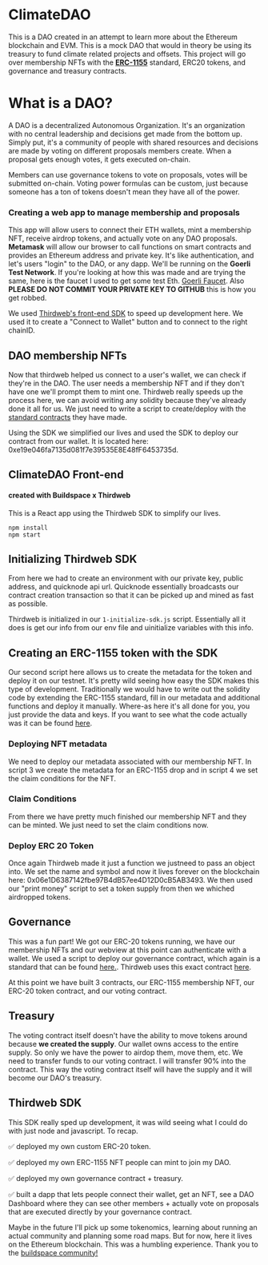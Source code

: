 # ClimateDAO
This is a DAO created in an attempt to learn more about the Ethereum blockchain and EVM. This is a mock DAO that would in theory be using its treasury to fund climate related projects and offsets. This project will go over membership NFTs with the <a href="https://ethereum.org/en/developers/docs/standards/tokens/erc-1155/"><b>ERC-1155</b></a> standard, ERC20 tokens, and governance and treasury contracts.

# What is a DAO?
A DAO is a decentralized Autonomous Organization. It's an organization with no central leadership and decisions get made from the bottom up. 
Simply put, it's a community of people with shared resources and decisions are made by voting on different proposals members create.
When a proposal gets enough votes, it gets executed on-chain.

Members can use governance tokens to vote on proposals, votes will be submitted on-chain. Voting power formulas can be custom, just because someone has a ton of tokens doesn't mean they have all of the power. 

### Creating a web app to manage membership and proposals
This app will allow users to connect their ETH wallets, mint a membership NFT, receive airdrop tokens, and actually vote on any DAO proposals.
<b>Metamask</b> will allow our browser to call functions on smart contracts and provides an Ethereum address and private key. It's like authentication, and let's
users "login" to the DAO, or any dapp. We'll be running on the <b>Goerli Test Network</b>. If you're looking at how this was made and are trying the same, here
is the faucet I used to get some test Eth. <a href="https://goerlifaucet.com/">Goerli Faucet</a>. Also <b>PLEASE DO NOT COMMIT YOUR PRIVATE KEY TO GITHUB</b> this is how you get robbed.

We used <a href="https://portal.thirdweb.com/sdk">Thirdweb's front-end SDK</a> to speed up development here. We used it to create a "Connect to Wallet" button and to connect to the right chainID.

## DAO membership NFTs
Now that thirdweb helped us connect to a user's wallet, we can check if they're in the DAO. The user needs a membership NFT and if they don't have one we'll 
prompt them to mint one. Thirdweb really speeds up the process here, we can avoid writing any solidity because they've already done it all for us.
We just need to write a script to create/deploy with the <a href="https://github.com/thirdweb-dev/contracts">standard contracts</a> they have made.

Using the SDK we simplified our lives and used the SDK to deploy our contract from our wallet. 
It is located here: 0xe19e046fa7135d081f7e39535E8E48fF6453735d.

## ClimateDAO Front-end 
#### created with Buildspace x Thirdweb
This is a React app using the Thirdweb SDK to simplify our lives.

```
npm install
npm start
```
## Initializing Thirdweb SDK
From here we had to create an environment with our private key, public address, and quicknode api url. 
Quicknode essentially broadcasts our contract creation transaction so that it can be picked up and mined as fast as possible.

Thirdweb is initialized in our ```1-initialize-sdk.js``` script. Essentially all it does is get our info from our env file and uinitialize 
variables with this info.

## Creating an ERC-1155 token with the SDK
Our second script here allows us to create the metadata for the token and deploy it on our testnet. It's pretty wild
seeing how easy the SDK makes this type of development. Traditionally we would have to write out the solidity code by extending the ERC-1155 standard,
fill in our metadata and additional functions and deploy it manually. Where-as here it's all done for you, you just provide the data and keys.
If you want to see what the code actually was it can be found <a href="https://github.com/thirdweb-dev/contracts/blob/main/contracts/drop/DropERC1155.sol?utm_source=buildspace.so&utm_medium=buildspace_project">here</a>.

### Deploying NFT metadata
We need to deploy our metadata associated with our membership NFT. In script 3 we create the metadata for an ERC-1155 drop and in script 4
we set the claim conditions for the NFT.

### Claim Conditions
From there we have pretty much finished our membership NFT and they can be minted. We just need to set the claim conditions now. 

### Deploy ERC 20 Token
Once again Thirdweb made it just a function we justneed to pass an object into. We set the name and symbol and now it lives forever on the blockchain 
here: 0x06e1D6387142fbe97B4dB57ee4D12D0cB5AB3493. We then used our "print money" script to set a token supply from then we whiched airdropped tokens.

## Governance
This was a fun part! We got our ERC-20 tokens running, we have our membership NFTs and our webview at this point can authenticate with a wallet.
We used a script to deploy our governance contract, which again is a standard that can be found <a href="https://docs.openzeppelin.com/contracts/4.x/api/governance?utm_source=buildspace.so&utm_medium=buildspace_project">here.</a>. Thirdweb uses this exact contract <a href="https://github.com/thirdweb-dev/contracts/blob/main/contracts/vote/VoteERC20.sol?utm_source=buildspace.so&utm_medium=buildspace_project">here</a>.

At this point we have built 3 contracts, our ERC-1155 membership NFT, our ERC-20 token contract, and our voting contract.

## Treasury
The voting contract itself doesn't have the ability to move tokens around because <b>we created the supply</b>. Our wallet owns access to the entire
supply. So only we have the power to airdop them, move them, etc. We need to transfer funds to our voting contract. 
I will transfer 90% into the contract. This way the voting contract itself will have the supply and it will become our DAO's treasury.


## Thirdweb SDK
This SDK really sped up development, it was wild seeing what I could do with just node and javascript.
To recap.

✅ deployed my own custom ERC-20 token.

✅ deployed my own ERC-1155 NFT people can mint to join my DAO.

✅ deployed my own governance contract + treasury.

✅ built a dapp that lets people connect their wallet, get an NFT, see a DAO Dashboard where they can see other members + actually vote on proposals that are executed directly by your governance contract.

Maybe in the future I'll pick up some tokenomics, learning about running an actual community and planning some road maps. But for now, here it lives on
the Ethereum blockchain. This was a humbling experience. Thank you to the <a href="https://buildspace.so/">buildspace community!</a>